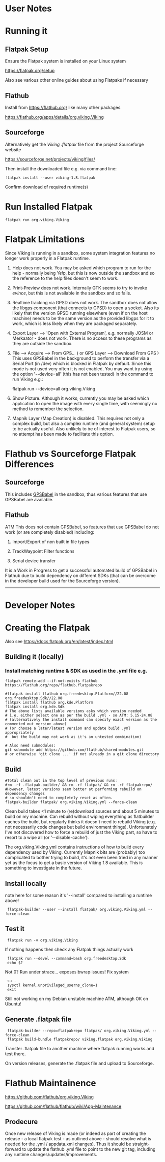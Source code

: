 
# User Notes

# Running it

## Flatpak Setup

Ensure the Flatpak system is installed on your Linux system

https://flatpak.org/setup

Also see various other online guides about using Flatpaks if necessary

## Flathub

Install from https://flathub.org/ like many other packages

https://flathub.org/apps/details/org.viking.Viking

## Sourceforge

Alternatively get the _Viking .flatpak_ file from the project Sourceforge website

https://sourceforge.net/projects/viking/files/

Then install the downloaded file e.g. via command line:

    flatpak install --user viking-1.8.flatpak

Confirm download of required runtime(s)

# Run Installed Flatpak

    flatpak run org.viking.Viking

# Flatpak Limitations

Since Viking is running in a sandbox, some system integration features no longer work properly in a Flatpak runtime.

1. Help does not work.
  You may be asked which program to run for the help - normally being _Yelp_, but this is now outside the sandbox and so the reference to the help files doesn't seem to work.

1. Print-Preview does not work.
  Internally GTK seems to try to invoke _evince_, but this is not available in the sandbox and so fails.

1. Realtime tracking via GPSD does not work.
  The sandbox does not allow the libgps component (that connects to GPSD) to open a socket.
  Also its likely that the version GPSD running elsewhere (even if on the host machine) needs to be the same version as the provided libgps for it to work, which is less likely when they are packaged separately.

1. Export Layer --> 'Open with External Program', e.g. normally JOSM or Merkaator - does not work.
  There is no access to these programs as they are outside the sandbox.

1. File --> Acquire --> From GPS... ( or GPS Layer --> Download From GPS )
  This uses GPSBabel in the background to perform the transfer via a Serial Port (in /dev) which is blocked in Flatpak by default.
  Since this mode is not used very often it is not enabled.
  You may want try using the option '--device=all' (this has not been tested) in the command to run Viking e.g.:

    flatpak run --device=all org.viking.Viking


1. Show Picture.
  Although it works; currently you may be asked which application to open the image with every single time, with seemingly no method to remember the selection.

1. Mapnik Layer (Map Creation) is disabled.
  This requires not only a complex build, but also a complex runtime (and general system) setup to be actually useful.
  Also unlikely to be of interest to Flatpak users, so no attempt has been made to facilitate this option.

# Flathub vs Sourceforge Flatpak Differences

## Sourceforge

This includes [GPSBabel](https://www.gpsbabel.org) in the sandbox,
thus various features that use GPSBabel are available.

## Flathub

ATM This does not contain GPSBabel, so features that use GPSBabel do not work (or are completely disabled) including:

1. Import/Export of non built in file types

1. TrackWaypoint Filter functions

1. Serial device transfer

It is a Work in Progress to get a successful automated build of GPSBabel in Flathub due to build dependency on different SDKs
(that can be overcome in the developer build used for the Sourceforge version).

----

# Developer Notes

# Creating the Flatpak

Also see https://docs.flatpak.org/en/latest/index.html

## Building it (locally)

### Install matching runtime & SDK as used in the .yml file e.g.

    flatpak remote-add --if-not-exists flathub https://flathub.org/repo/flathub.flatpakrepo

    #flatpak install flathub org.freedesktop.Platform//22.08 org.freedesktop.Sdk//22.08
    flatpak install flathub org.kde.Platform
    flatpak install org.kde.Sdk
    # The above lists available versions asks which version needed
    # i.e. either select one as per the build .yml - so ATM: 5.15-24.08
    # (alternatively the install command can specify exact version as the commented out version above)
    # (or choose a later/latest version and update build .yml appropriately
    #  but the build may not work as it's an untested combination)

    # Also need submodules:
    git submodule add https://github.com/flathub/shared-modules.git
    # or otherwise 'git clone ...' if not already in a git clone directory

## Build

    #Total clean out in the top level of previous runs:
    #rm -rf .flatpak-builder/ && rm -rf flatpak/ && rm -rf flatpakrepo/
    #However, latest versions seem better at performing rebuild on dependency changes
    # so shouldn't need to completely reset as often.
    flatpak-builder flatpak/ org.viking.Viking.yml --force-clean

Clean build takes <1 minute to (re)download sources and about 5 minutes to build on my machine.
Can rebuild without wiping everything as flatbuilder caches the build, but regularly thinks it doesn't need to rebuild Viking (e.g. not necessarily code changes but build environment things).
Unfortunately I've not discovered how to force a rebuild of just the Viking part, so have to resort to a wipe all (or '--disable-cache').

The org.viking.Viking.yml contains instructions of how to build every dependency used by Viking.
Currently Mapnik bits are (probably) too complicated to bother trying to build,
it's not even been tried in any manner yet as the focus to get a basic version of Viking 1.8 available.
This is something to investigate in the future.

## Install locally

note here for some reason it's '--install' compared to installing a runtime above!

     flatpak-builder --user --install flatpak/ org.viking.Viking.yml --force-clean

## Test it

     flatpak run -v org.viking.Viking

If nothing happens then check any Flatpak things actually work

     flatpak run --devel --command=bash org.freedesktop.Sdk
     echo $?

Not 0?
Run under strace...
exposes bwrap issues!
Fix system

     su -
     sysctl kernel.unprivileged_userns_clone=1
     exit

Still not working on my Debian unstable machine ATM, although OK on Ubuntu!

## Generate .flatpak file

     flatpak-builder --repo=flatpakrepo flatpak/ org.viking.Viking.yml --force-clean
     flatpak build-bundle flatpakrepo/ viking.flatpak org.viking.Viking

Transfer .flatpak file to another machine where flatpak running works and test there.

On version releases, generate the .flatpak file and upload to Sourceforge.


# Flathub Maintainence

https://github.com/flathub/org.viking.Viking

https://github.com/flathub/flathub/wiki/App-Maintenance

## Prodecure

Once new release of Viking is made (or indeed as part of creating the release - a local flatpak test - as outlined above - should resolve what is needed for the .yml / appdata.xml changes).
Thus it should be straight-forward to update the flathub .yml file to point to the new git tag, including any runtime changes/updates/improvements.
